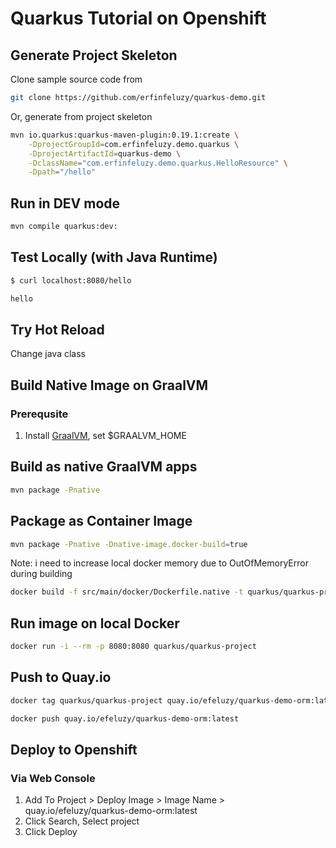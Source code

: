 # Quarkus Tutorial on Openshift

## Generate Project Skeleton

Clone sample source code from

```bash
git clone https://github.com/erfinfeluzy/quarkus-demo.git 
 ``` 
 
Or, generate from project skeleton

```bash
mvn io.quarkus:quarkus-maven-plugin:0.19.1:create \
    -DprojectGroupId=com.erfinfeluzy.demo.quarkus \
    -DprojectArtifactId=quarkus-demo \
    -DclassName="com.erfinfeluzy.demo.quarkus.HelloResource" \
    -Dpath="/hello"
 ```   
    
## Run in DEV mode

```bash
mvn compile quarkus:dev:
```

## Test Locally (with Java Runtime)
```bash
$ curl localhost:8080/hello
```

```bash
hello
```

## Try Hot Reload
Change java class

## Build Native Image on GraalVM

### Prerequsite
1. Install [GraalVM](https://www.graalvm.org/docs/getting-started/), set $GRAALVM_HOME

## Build as native GraalVM apps
```bash
mvn package -Pnative
```

## Package as Container Image
```bash
mvn package -Pnative -Dnative-image.docker-build=true
```
Note: i need to increase local docker memory due to OutOfMemoryError during building


```bash
docker build -f src/main/docker/Dockerfile.native -t quarkus/quarkus-project .
```

## Run image on local Docker

```bash
docker run -i --rm -p 8080:8080 quarkus/quarkus-project
```

## Push to Quay.io

```bash
docker tag quarkus/quarkus-project quay.io/efeluzy/quarkus-demo-orm:latest

docker push quay.io/efeluzy/quarkus-demo-orm:latest
```

## Deploy to Openshift
### Via Web Console
1. Add To Project > Deploy Image > Image Name > quay.io/efeluzy/quarkus-demo-orm:latest
2. Click Search, Select project
3. Click Deploy
